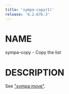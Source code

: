 ```yaml
---
title: 'sympa-copy(1)'
release: '6.2.67b.3'
---
```


# NAME

sympa-copy - Copy the list

# DESCRIPTION

See ["sympa move"](./sympa-move.1.md).

